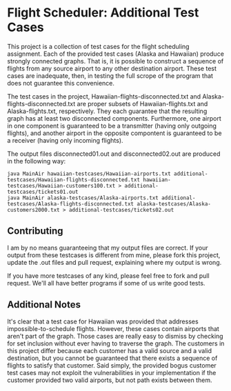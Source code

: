 Flight Scheduler: Additional Test Cases
=======================================

This project is a collection of test cases for the flight scheduling assignment.  Each of the provided test cases (Alaska and Hawaiian) produce strongly connected graphs.  That is, it is possible to construct a sequence of flights from any source airport to any other destination airport.  These test cases are inadequate, then, in testing the full scrope of the program that does not guarantee this convenience.

The test cases in the project, Hawaiian-flights-disconnected.txt and Alaska-flights-disconnected.txt are proper subsets of Hawaiian-flights.txt and Alaska-flights.txt, respectively.  They each guarantee that the resulting graph has at least two disconnected components.  Furthermore, one airport in one component is guaranteed to be a transmitter (having only outgoing flights), and another airport in the opposite compontent is guaranteed to be a receiver (having only incoming flights).

The output files disconnected01.out and disconnected02.out are produced in the following way:

    java MainAir hawaiian-testcases/Hawaiian-airports.txt additional-testcases/Hawaiian-flights-disconnected.txt hawaiian-testcases/Hawaiian-customers100.txt > additional-testcases/tickets01.out
    java MainAir alaska-testcases/Alaska-airports.txt additional-testcases/Alaska-flights-disconnected.txt alaska-testcases/Alaska-customers2000.txt > additional-testcases/tickets02.out

Contributing
------------

I am by no means guaranteeing that my output files are correct.  If your output from these testcases is different from mine, please fork this project, update the .out files and pull request, explaining where my output is wrong.

If you have more testcases of any kind, please feel free to fork and pull request. We'll all have better programs if some of us write good tests.

Additional Notes
----------------

It's clear that a test case for Hawaiian was provided that addresses impossible-to-schedule flights.  However, these cases contain airports that aren't part of the graph.  Those cases are really easy to dismiss by checking for set inclusion without ever having to traverse the graph. The customers in this project differ because each customer has a valid source and a valid destination, but you cannot be guaranteed that there exists a sequence of flights to satisfy that customer.  Said simply, the provided bogus customer test cases may not exploit the vulnerabilities in your implementation if the customer provided two valid airports, but not path exists between them.
